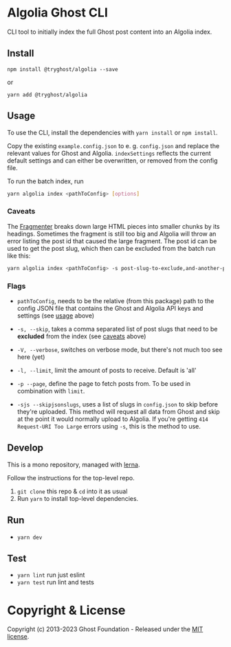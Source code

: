 # Algolia Ghost CLI

CLI tool to initially index the full Ghost post content into an Algolia index.

## Install

`npm install @tryghost/algolia --save`

or

`yarn add @tryghost/algolia`


## Usage

To use the CLI, install the dependencies with `yarn install` or `npm install`.

Copy the existing `example.config.json` to e. g. `config.json` and replace the relevant values for Ghost and Algolia.
`indexSettings` reflects the current default settings and can either be overwritten, or removed from the config file.

To run the batch index, run

```bash
yarn algolia index <pathToConfig> [options]
```

### Caveats

The [Fragmenter](https://github.com/TryGhost/algolia/tree/master/packages/algolia-fragmenter) breaks down large HTML pieces into smaller chunks by its headings. Sometimes the fragment is still too big and Algolia will throw an error listing the post id that caused the large fragment. The post id can be used to get the post slug, which then can be excluded from the batch run like this:

```bash
yarn algolia index <pathToConfig> -s post-slug-to-exclude,and-another-post-slug-to-exclude
```

### Flags

- `pathToConfig`, needs to be the relative (from this package) path to the config JSON file that contains the Ghost and Algolia API keys and settings (see [usage](#usage) above)

- `-s, --skip`, takes a comma separated list of post slugs that need to be **excluded** from the index (see [caveats](#caveats) above)

- `-V, --verbose`, switches on verbose mode, but there's not much too see here (yet)
- `-l, --limit`, limit the amount of posts to receive. Default is 'all'
- `-p --page`, define the page to fetch posts from. To be used in combination with `limit`.
- `-sjs --skipjsonslugs`, uses a list of slugs in `config.json` to skip before they're uploaded. This method will request all data from Ghost and skip at the point it would normally upload to Algolia. If you're getting `414 Request-URI Too Large` errors using `-s`, this is the method to use.

## Develop

This is a mono repository, managed with [lerna](https://lernajs.io/).

Follow the instructions for the top-level repo.
1. `git clone` this repo & `cd` into it as usual
2. Run `yarn` to install top-level dependencies.


## Run

- `yarn dev`


## Test

- `yarn lint` run just eslint
- `yarn test` run lint and tests




# Copyright & License

Copyright (c) 2013-2023 Ghost Foundation - Released under the [MIT license](LICENSE).

